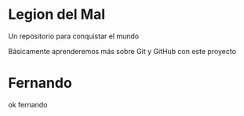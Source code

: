 # Legion del Mal
Un repositorio para conquistar el mundo

Básicamente aprenderemos más sobre Git y GitHub con este proyecto


# Fernando

ok fernando 


